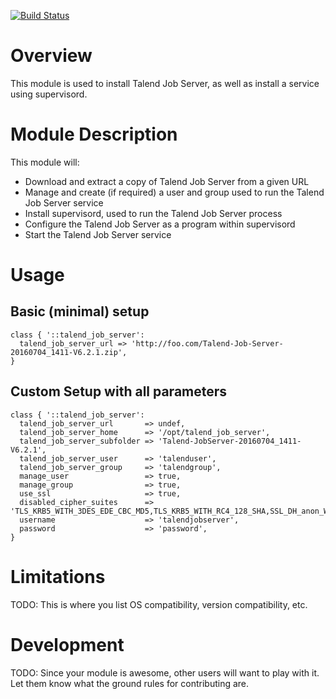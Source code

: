 [![Build Status](https://img.shields.io/travis/williamtsoi1/puppet-talend_job_server.svg)](https://travis-ci.org/williamtsoi1/puppet-talend_job_server)

# Overview

This module is used to install Talend Job Server, as well as install a service using supervisord.

# Module Description

This module will:
* Download and extract a copy of Talend Job Server from a given URL
* Manage and create (if required) a user and group used to run the Talend Job Server service
* Install supervisord, used to run the Talend Job Server process
* Configure the Talend Job Server as a program within supervisord
* Start the Talend Job Server service

# Usage

## Basic (minimal) setup
~~~~
class { '::talend_job_server':
  talend_job_server_url => 'http://foo.com/Talend-Job-Server-20160704_1411-V6.2.1.zip',
}
~~~~

## Custom Setup with all parameters
~~~~
class { '::talend_job_server':
  talend_job_server_url       => undef,
  talend_job_server_home      => '/opt/talend_job_server',
  talend_job_server_subfolder => 'Talend-JobServer-20160704_1411-V6.2.1',
  talend_job_server_user      => 'talenduser',
  talend_job_server_group     => 'talendgroup',
  manage_user                 => true,
  manage_group                => true,
  use_ssl                     => true,
  disabled_cipher_suites      => 'TLS_KRB5_WITH_3DES_EDE_CBC_MD5,TLS_KRB5_WITH_RC4_128_SHA,SSL_DH_anon_WITH_DES,CBC_SHA,TLS_DH_anon_WITH_AES_128_CBC_SHA,SSL_DHE_RSA_EXPORT_WITH_DES40_CBC_SHA,SSL_RSA_EXPORT_WITH_RC4_40_MD5,SSL_DHE_RSA_WITH_3DES_EDE_CBC_SHA,TLS_KRB5_WITH_3DES_EDE_CBC_SHA,SSL_RSA_WITH_RC4_128_SHA,TLS_KRB5_WITH_DES_CBC_MD5,TLS_KRB5_EXPORT_WITH_RC4_40_MD5,TLS_KRB5_EXPORT_WITH_DES_CBC_40_MD5,SSL_DHE_DSS_EXPORT_WITH_DES40_CBC_SHA,TLS_KRB5_EXPORT_WITH_RC4_40_SHA,SSL_DH_anon_EXPORT_WITH_RC4_40_MD5,SSL_DHE_DSS_WITH_DES_CBC_SHA,TLS_KRB5_WITH_DES_CBC_SHA,SSL_RSA_WITH_NULL_MD5,SSL_DH_anon_WITH_3DES_EDE_CBC_SHA,SSL_DHE_RSA_WITH_DES_CBC_SHA,TLS_KRB5_EXPORT_WITH_DES_CBC_40_SHA,SSL_DH_anon_EXPORT_WITH_DES40_CBC_SHA,SSL_RSA_WITH_NULL_SHA,TLS_KRB5_WITH_RC4_128_MD5,SSL_RSA_WITH_DES_CBC_SHA,TLS_EMPTY_RENEGOTIATION_INFO_SCSV,SSL_RSA_EXPORT_WITH_DES40_CBC_SHA,SSL_DH_anon_WITH_RC4_128_MD5,SSL_RSA_WITH_RC4_128_MD5,SSL_DHE_DSS_WITH_3DES_EDE_CBC_SHA,SSL_RSA_WITH_3DES_EDE_CBC_SHA',
  username                    => 'talendjobserver',
  password                    => 'password',
}
~~~~


# Limitations

TODO: This is where you list OS compatibility, version compatibility, etc.

# Development

TODO: Since your module is awesome, other users will want to play with it. Let them know what the ground rules for contributing are.

